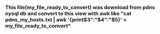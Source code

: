 ### This file(my_file_ready_to_convert) was download from pdns nysql db and convert to this view with awk like "cat pdns_my_hosts.txt | awk '{print$3":"$4":"$5}' > my_file_ready_to_convert"
